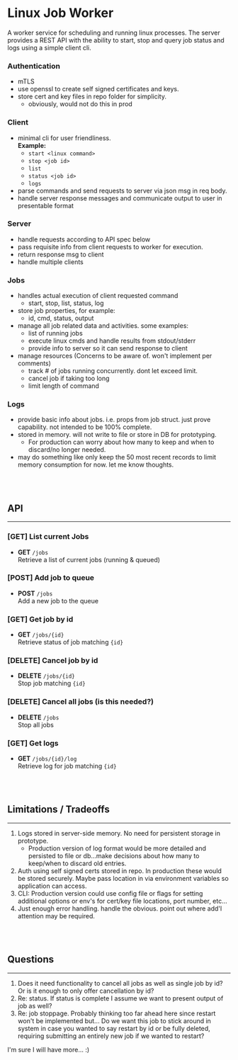 # **Linux Job Worker**

A worker service for scheduling and running linux processes. The server provides a REST API with the ability to start, stop and query job status and logs using a simple client cli.

### **Authentication**
- mTLS
- use openssl to create self signed certificates and keys.
- store cert and key files in repo folder for simplicity.  
    - obviously, would not do this in prod


### **Client**
- minimal cli for user friendliness. \
**Example:**
    - `start <linux command>`
    - `stop <job id>`
    - `list`
    - `status <job id>`
    - `logs`
- parse commands and send requests to server via json msg in req body.
- handle server response messages and communicate output to user in presentable format

### **Server**
- handle requests according to API spec below
- pass requisite info from client requests to worker for execution. 
- return response msg to client
- handle multiple clients

### **Jobs**
- handles actual execution of client requested command
    - start, stop, list, status, log
- store job properties, for example:
    - id, cmd, status, output
- manage all job related data and activities. some examples:
    - list of running jobs
    - execute linux cmds and handle results from stdout/stderr
    - provide info to server so it can send response to client
- manage resources (Concerns to be aware of. won't implement per comments)
  - track # of jobs running concurrently. dont let exceed limit.
  - cancel job if taking too long
  - limit length of command 

### **Logs**
- provide basic info about jobs. i.e. props from job struct. just prove capability. not intended to be 100% complete.
- stored in memory. will not write to file or store in DB for prototyping.
    - For production can worry about how many to keep and when to discard/no longer needed.
- may do something like only keep the 50 most recent records to limit memory consumption for now. let me know thoughts.

<br><br>

## **API**
---
### **[GET] List current Jobs**
- **GET** `/jobs` \
    Retrieve a list of current jobs (running & queued)

### **[POST] Add job to queue**
- **POST** `/jobs` \
    Add a new job to the queue

### **[GET] Get job by id**
- **GET** `/jobs/{id}`\
    Retrieve status of job matching `{id}`

### **[DELETE] Cancel job by id**
- **DELETE** `/jobs/{id}` \
    Stop job matching `{id}`

### **[DELETE] Cancel all jobs** (is this needed?)
- **DELETE** `/jobs` \
    Stop all jobs

### **[GET] Get logs**
- **GET** `/jobs/{id}/log` \
    Retrieve log for job matching `{id}` 

<br><br>

## **Limitations / Tradeoffs**
---
1. Logs stored in server-side memory. No need for persistent storage in prototype.
   - Production version of log format would be more detailed and persisted to file or db...make decisions about how many to keep/when to discard old entries.
2. Auth using self signed certs stored in repo. In production these would be stored securely. Maybe pass location in via environment variables so application can access.
3. CLI: Production version could use config file or flags for setting additional options or env's for cert/key file locations, port number, etc...
4. Just enough error handling. handle the obvious. point out where add'l attention may be required.



<br><br>
## **Questions**
---

1. Does it need functionality to cancel all jobs as well as single job by id? Or is it enough to only offer cancellation by id?
2. Re: status.  If status is complete I assume we want to present output of job as well?
3. Re: job stoppage. Probably thinking too far ahead here since restart won't be implemented but... Do we want this job to stick around in system in case you wanted to say restart by id or be fully deleted, requiring submitting an entirely new job if we wanted to restart?

I'm sure I will have more... :)